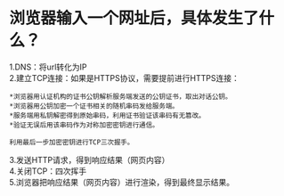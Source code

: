# 浏览器输入一个网址后，具体发生了什么？
1.DNS：将url转化为IP  
2.建立TCP连接：如果是HTTPS协议，需要提前进行HTTPS连接：  
    
    *浏览器用认证机构的证书公钥解析服务端发送的公钥证书，取出对话公钥。
    *浏览器用公钥加密一个证书相关的随机串码发给服务端。
    *服务端用私钥解密得到原始串码，利用证书验证该串码有无篡改。
    *验证无误后用该串码作为对称加密密钥进行通信。
    
    利用最后一步加密密钥进行TCP三次握手。  
3.发送HTTP请求，得到响应结果（网页内容）  
4.关闭TCP：四次挥手  
5.浏览器把响应结果（网页内容）进行渲染，得到最终显示结果。
